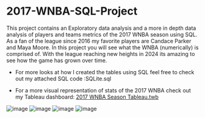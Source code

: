 # 2017-WNBA-SQL-Project
This project contains an Exploratory data analysis and a more in depth data analysis of players and teams metrics of the 2017 WNBA season using SQL. As a fan of the league since 2016 my favorite players are Candace Parker and Maya Moore. In this project you will see what the WNBA (numerically) is comprised of. With the league reaching new heights in 2024 its amazing to see how the game has grown over time. 

- For more looks at how I created the tables using SQL feel free to check out my attached SQL code :SQLite.sql

- For a more visual representation of stats of the 2017 WNBA check out my Tableau dashboard: [2017 WNBA Season Tableau.twb
](https://public.tableau.com/app/profile/laquan.mims/viz/2017WNBADashBoard/2017WNBASeason)

![image](https://github.com/user-attachments/assets/06469ee4-9663-418e-82a0-db6538228333)
![image](https://github.com/user-attachments/assets/d7b0243a-1772-4d27-9575-23e3bd232060)
![image](https://github.com/user-attachments/assets/94d88cd2-ffea-4aff-a0e1-b320324845da)
![image](https://github.com/user-attachments/assets/8209fd4b-6cb2-4c45-832b-5ae909ae4a49)




